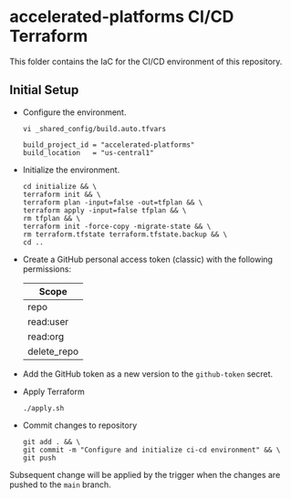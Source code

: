 # accelerated-platforms CI/CD Terraform

This folder contains the IaC for the CI/CD environment of this repository.

## Initial Setup

- Configure the environment.

  ```
  vi _shared_config/build.auto.tfvars
  ```

  ```
  build_project_id = "accelerated-platforms"
  build_location   = "us-central1"
  ```

- Initialize the environment.

  ```
  cd initialize && \
  terraform init && \
  terraform plan -input=false -out=tfplan && \
  terraform apply -input=false tfplan && \
  rm tfplan && \
  terraform init -force-copy -migrate-state && \
  rm terraform.tfstate terraform.tfstate.backup && \
  cd ..
  ```

- Create a GitHub personal access token (classic) with the following
  permissions:

  | Scope       |
  | ----------- |
  | repo        |
  | read:user   |
  | read:org    |
  | delete_repo |

- Add the GitHub token as a new version to the `github-token` secret.

- Apply Terraform

  ```
  ./apply.sh
  ```

- Commit changes to repository

  ```
  git add . && \
  git commit -m "Configure and initialize ci-cd environment" && \
  git push
  ```

Subsequent change will be applied by the trigger when the changes are pushed to
the `main` branch.
